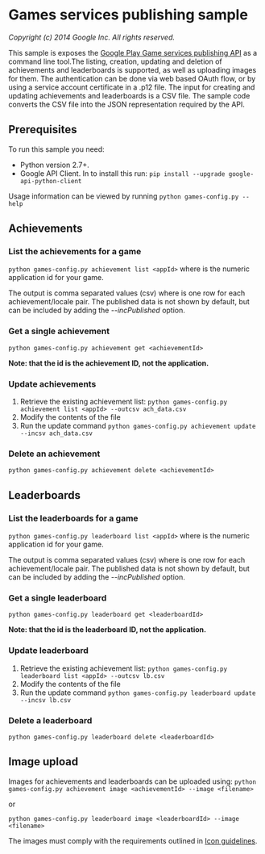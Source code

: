# Games services publishing sample
_Copyright (c) 2014 Google Inc. All rights reserved._

This sample is exposes the [Google Play Game services publishing API](https://developers.google.com/games/services/publishing/quickstart) as a command line tool.The listing, creation, updating and deletion of 
achievements and leaderboards is supported, as well as uploading images
for them.  The authentication can be done via web based OAuth flow,
or by using a service account certificate in a .p12 file.  The input for
creating and updating achievements and leaderboards is a CSV file.
The sample code converts the CSV file into the JSON representation required
by the API.


## Prerequisites
To run this sample you need:
* Python version 2.7+.
* Google API Client.
  In to install this run:
    `pip install --upgrade google-api-python-client`

Usage information can be viewed by running
  `python games-config.py --help`



## Achievements

### List the achievements for a game

`python games-config.py achievement list <appId>`
where *<appId>* is the numeric application id for your game.

The output is  comma separated values (csv) where is one row for each achievement/locale pair.  The published data is not shown by default, but can be included by adding the _--incPublished_  option.


### Get a single achievement

`python games-config.py achievement get <achievementId>`

__Note: that the id is the achievement ID, not the application.__


### Update achievements

1. Retrieve the existing achievement list:
  `python games-config.py achievement list <appId> --outcsv ach_data.csv`
2. Modify the contents of the file
3. Run the update command
  `python games-config.py achievement update --incsv ach_data.csv`


### Delete an achievement

`python games-config.py achievement delete <achievementId>`


## Leaderboards

### List the leaderboards for a game

`python games-config.py leaderboard list <appId>`
where _<appId>_ is the numeric application id for your game.

The output is  comma separated values (csv) where is one row for each achievement/locale pair.  The published data is not shown by default, but can be included by adding the _--incPublished_  option.


### Get a single leaderboard

`python games-config.py leaderboard get <leaderboardId>`

__Note: that the id is the leaderboard ID, not the application.__


### Update leaderboard

1. Retrieve the existing achievement list:
  `python games-config.py leaderboard list <appId> --outcsv lb.csv`
2. Modify the contents of the file
3. Run the update command
  `python games-config.py leaderboard update --incsv lb.csv`

### Delete a leaderboard

`python games-config.py leaderboard delete <leaderboardId>`

## Image upload

Images for achievements and leaderboards can be uploaded using:
`python games-config.py achievement image <achievementId> --image <filename>`

or

`python games-config.py leaderboard image <leaderboardId> --image <filename>`

The images must comply with the requirements outlined in [Icon guidelines](https://developers.google.com/games/services/common/concepts/achievements#icon_guidelines).




